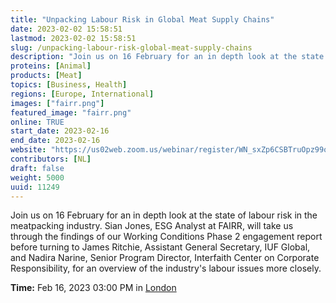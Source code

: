```yaml
---
title: "Unpacking Labour Risk in Global Meat Supply Chains"
date: 2023-02-02 15:58:51
lastmod: 2023-02-02 15:58:51
slug: /unpacking-labour-risk-global-meat-supply-chains
description: "Join us on 16 February for an in depth look at the state of labour risk in the meatpacking industry. Sian Jones, ESG Analyst at FAIRR, will take us through the findings of our Working Conditions Phase 2 engagement report before turning to James Ritchie, Assistant General Secretary, IUF Global, and Nadira Narine, Senior Program Director, Interfaith Center on Corporate Responsibility, for an overview of the industry's labour issues more closely.Time: Feb 16, 2023 03:00 PM in London"
proteins: [Animal]
products: [Meat]
topics: [Business, Health]
regions: [Europe, International]
images: ["fairr.png"]
featured_image: "fairr.png"
online: TRUE
start_date: 2023-02-16
end_date: 2023-02-16
website: "https://us02web.zoom.us/webinar/register/WN_sxZp6CSBTruOpz99obrgDQ"
contributors: [NL]
draft: false
weight: 5000
uuid: 11249
---
```

Join us on 16 February for an in depth look at the state of labour risk
in the meatpacking industry. Sian Jones, ESG Analyst at FAIRR, will take
us through the findings of our Working Conditions Phase 2 engagement
report before turning to James Ritchie, Assistant General Secretary, IUF
Global, and Nadira Narine, Senior Program Director, Interfaith Center on
Corporate Responsibility, for an overview of the industry\'s labour
issues more closely.

**Time:** Feb 16, 2023 03:00 PM in [London](;)
